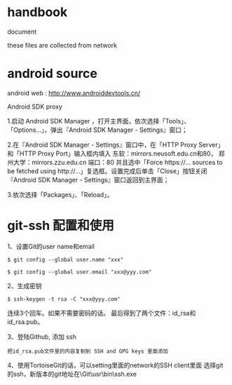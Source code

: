 # handbook
document

these files are collected from network


# android source
android web : http://www.androiddevtools.cn/

Android SDK proxy

1.启动 Android SDK Manager ，打开主界面，依次选择「Tools」、「Options...」，弹出『Android SDK Manager - Settings』窗口；

2.在『Android SDK Manager - Settings』窗口中，在「HTTP Proxy Server」和「HTTP Proxy Port」输入框内填入
	东软：mirrors.neusoft.edu.cn和80，
	郑州大学：mirrors.zzu.edu.cn 端口：80
并且选中「Force https://... sources to be fetched using http://...」复选框。设置完成后单击「Close」按钮关闭『Android SDK Manager - Settings』窗口返回到主界面；

3.依次选择「Packages」、「Reload」。

# git-ssh 配置和使用
1、设置Git的user name和email

    $ git config --global user.name "xxx"
	
    $ git config --global user.email "xxx@yyy.com"

2、生成密钥

    $ ssh-keygen -t rsa -C "xxx@yyy.com"
连续3个回车。如果不需要密码的话。
最后得到了两个文件：id_rsa和id_rsa.pub。

3、登陆Github, 添加 ssh 

    把id_rsa.pub文件里的内容复制到 SSH and GPG keys 里面添加

4、使用TortoiseGit的话，可以setting里面的network的SSH client里面
选择git的ssh，新版本的git地址在\Git\usr\bin\ssh.exe
